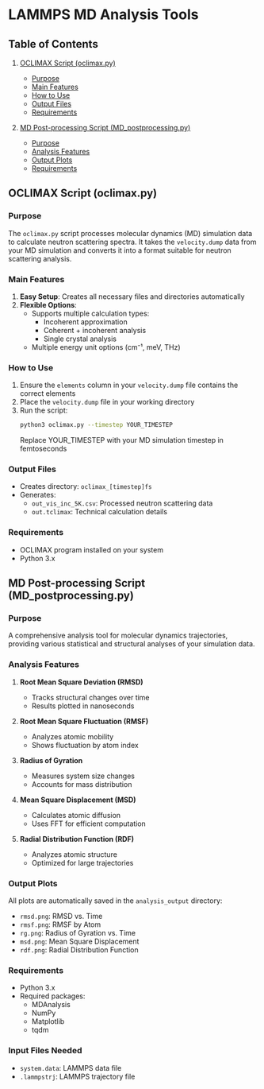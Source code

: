 # LAMMPS MD Analysis Tools

## Table of Contents
1. [OCLIMAX Script (oclimax.py)](#oclimax-script-oclimaxpy)
   - [Purpose](#purpose)
   - [Main Features](#main-features)
   - [How to Use](#how-to-use)
   - [Output Files](#output-files)
   - [Requirements](#requirements)

2. [MD Post-processing Script (MD_postprocessing.py)](#md-post-processing-script-md_postprocessingpy)
   - [Purpose](#purpose-1)
   - [Analysis Features](#analysis-features)
   - [Output Plots](#output-plots)
   - [Requirements](#requirements-1)

## OCLIMAX Script (oclimax.py)

### Purpose
The `oclimax.py` script processes molecular dynamics (MD) simulation data to calculate neutron scattering spectra. It takes the `velocity.dump` data from your MD simulation and converts it into a format suitable for neutron scattering analysis.

### Main Features
1. **Easy Setup**: Creates all necessary files and directories automatically
2. **Flexible Options**: 
   - Supports multiple calculation types:
     - Incoherent approximation
     - Coherent + incoherent analysis
     - Single crystal analysis
   - Multiple energy unit options (cm⁻¹, meV, THz)
   
### How to Use
1. Ensure the `elements` column in your `velocity.dump` file contains the correct elements
2. Place the `velocity.dump` file in your working directory
3. Run the script:
   ```bash
   python3 oclimax.py --timestep YOUR_TIMESTEP
   ```
   Replace YOUR_TIMESTEP with your MD simulation timestep in femtoseconds

### Output Files
- Creates directory: `oclimax_[timestep]fs`
- Generates:
  - `out_vis_inc_5K.csv`: Processed neutron scattering data
  - `out.tclimax`: Technical calculation details

### Requirements
- OCLIMAX program installed on your system
- Python 3.x

## MD Post-processing Script (MD_postprocessing.py)

### Purpose
A comprehensive analysis tool for molecular dynamics trajectories, providing various statistical and structural analyses of your simulation data.

### Analysis Features
1. **Root Mean Square Deviation (RMSD)**
   - Tracks structural changes over time
   - Results plotted in nanoseconds

2. **Root Mean Square Fluctuation (RMSF)**
   - Analyzes atomic mobility
   - Shows fluctuation by atom index

3. **Radius of Gyration**
   - Measures system size changes
   - Accounts for mass distribution

4. **Mean Square Displacement (MSD)**
   - Calculates atomic diffusion
   - Uses FFT for efficient computation

5. **Radial Distribution Function (RDF)**
   - Analyzes atomic structure
   - Optimized for large trajectories

### Output Plots
All plots are automatically saved in the `analysis_output` directory:
- `rmsd.png`: RMSD vs. Time
- `rmsf.png`: RMSF by Atom
- `rg.png`: Radius of Gyration vs. Time
- `msd.png`: Mean Square Displacement
- `rdf.png`: Radial Distribution Function

### Requirements
- Python 3.x
- Required packages:
  - MDAnalysis
  - NumPy
  - Matplotlib
  - tqdm

### Input Files Needed
- `system.data`: LAMMPS data file
- `.lammpstrj`: LAMMPS trajectory file
